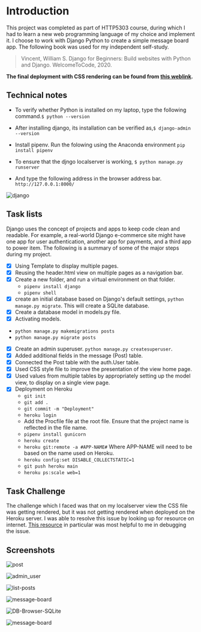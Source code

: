 # Introduction
This project was completed as part of HTTP5303 course, during which I had to learn a new web programming language of my choice and implement it. I choose to work with Django Python to create a simple message board app. The following book was used for my independent self-study.

> Vincent, William S. Django for Beginners: Build websites with Python and Django. WelcomeToCode, 2020.

**The final deployment with CSS rendering can be found from [this weblink](https://whispering-cove-79249.herokuapp.com/).**

## Technical notes
* To verify whether Python is installed on my laptop, type the following command.```$ python --version```

* After installing django, its installation can be verified as,```$ django-admin --version```

* Install pipenv. Run the folowing using the Anaconda environment ``pip install pipenv``

* To ensure that the djngo localserver is working, ```$ python manage.py runserver```

* And type the following address in the browser address bar. ```http://127.0.0.1:8000/```

![django](https://user-images.githubusercontent.com/58306478/120021622-4dcbf800-bfb9-11eb-810a-edfba64d8dc4.jpg)

## Task lists
Django uses the concept of projects and apps to keep code clean and readable. For example, a real-world Django e-commerce site might have one app
for user authentication, another app for payments, and a third app to power item. The following is a summary of some of the major steps during my project.

- [x] Using Template to display multiple pages.
- [x] Reusing the header.html view on multiple pages as a navigation bar.
- [x] Create a new folder, and run a virtual environment on that folder.
  * ``pipenv install django``
  * ``pipenv shell``
- [x] create an initial database based on Django's default settings, ``python manage.py migrate``. This will create a SQLite database.
- [x] Create a database model in models.py file.
- [x] Activating models. 
 * ``python manage.py makemigrations posts``
 * ``python manage.py migrate posts``
- [x] Create an admin superuser. ``python manage.py createsuperuser``.
- [x] Added additional fields in the message (Post) table.
- [x] Connected the Post table with the auth.User table.
- [x] Used CSS style file to improve the presentation of the view home page.
- [x] Used values from multiple tables by appropriately setting up the model view, to display on a single view page.
- [x] Deployment on Heroku
  * ``git init``
  * ``git add .``
  * ``git commit -m "Deployment"``
  * ``heroku login``
  * Add the Procfile file at the root file. Ensure that the project name is reflected in the file name.
  * ``pipenv install gunicorn``
  * ``heroku create ``
  * ``heroku git:remote -a #APP-NAME#`` Where APP-NAME will need to be based on the name used on Heroku.
  * ``heroku config:set DISABLE_COLLECTSTATIC=1``
  * ``git push heroku main``
  * ``heroku ps:scale web=1``
  
## Task Challenge
The challenge which I faced was that on my localserver view the CSS file was getting rendered, but it was not getting rendered when deployed on the Heroku server. I was able to resolve this issue by looking up for resource on internet. [This resource](https://devcenter.heroku.com/articles/django-assets) in particular was most helpful to me in debugging the issue.

## Screenshots
![post](https://user-images.githubusercontent.com/58306478/121212539-753d8300-c84b-11eb-990e-975586540204.jpg)

![admin_user](https://user-images.githubusercontent.com/58306478/121213125-f85ed900-c84b-11eb-8765-19bb5aefed13.jpg)

![list-posts](https://user-images.githubusercontent.com/58306478/121213616-64414180-c84c-11eb-9df4-471db6965aa7.jpg)

![message-board](https://user-images.githubusercontent.com/58306478/121213917-ad919100-c84c-11eb-905d-da6d2ee17dcd.jpg)

![DB-Browser-SQLite](https://user-images.githubusercontent.com/58306478/121988750-e52a9c80-cd68-11eb-89a7-e80a088faeb1.jpg)

![message-board](https://user-images.githubusercontent.com/58306478/121988752-e5c33300-cd68-11eb-861c-9cfa19dd05a2.jpg)
